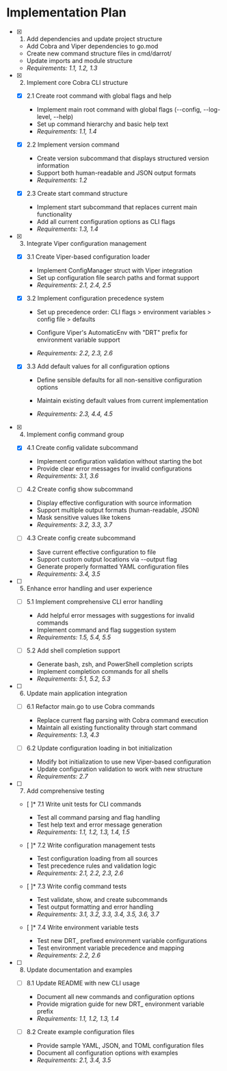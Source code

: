 # Implementation Plan

- [x] 1. Add dependencies and update project structure





  - Add Cobra and Viper dependencies to go.mod
  - Create new command structure files in cmd/darrot/
  - Update imports and module structure
  - _Requirements: 1.1, 1.2, 1.3_

- [x] 2. Implement core Cobra CLI structure





  - [x] 2.1 Create root command with global flags and help

    - Implement main root command with global flags (--config, --log-level, --help)
    - Set up command hierarchy and basic help text
    - _Requirements: 1.1, 1.4_

  - [x] 2.2 Implement version command

    - Create version subcommand that displays structured version information
    - Support both human-readable and JSON output formats
    - _Requirements: 1.2_

  - [x] 2.3 Create start command structure

    - Implement start subcommand that replaces current main functionality
    - Add all current configuration options as CLI flags
    - _Requirements: 1.3, 1.4_

- [x] 3. Integrate Viper configuration management













  - [x] 3.1 Create Viper-based configuration loader




    - Implement ConfigManager struct with Viper integration
    - Set up configuration file search paths and format support
    - _Requirements: 2.1, 2.4, 2.5_



  - [x] 3.2 Implement configuration precedence system


    - Set up precedence order: CLI flags > environment variables > config file > defaults
    - Configure Viper's AutomaticEnv with "DRT" prefix for environment variable support


    - _Requirements: 2.2, 2.3, 2.6_

  - [x] 3.3 Add default values for all configuration options


    - Define sensible defaults for all non-sensitive configuration options
    - Maintain existing default values from current implementation

    - _Requirements: 2.3, 4.4, 4.5_

- [x] 4. Implement config command group

  - [x] 4.1 Create config validate subcommand






    - Implement configuration validation without starting the bot
    - Provide clear error messages for invalid configurations
    - _Requirements: 3.1, 3.6_

  - [ ] 4.2 Create config show subcommand
    - Display effective configuration with source information
    - Support multiple output formats (human-readable, JSON)
    - Mask sensitive values like tokens
    - _Requirements: 3.2, 3.3, 3.7_

  - [ ] 4.3 Create config create subcommand
    - Save current effective configuration to file
    - Support custom output locations via --output flag
    - Generate properly formatted YAML configuration files
    - _Requirements: 3.4, 3.5_

- [ ] 5. Enhance error handling and user experience
  - [ ] 5.1 Implement comprehensive CLI error handling
    - Add helpful error messages with suggestions for invalid commands
    - Implement command and flag suggestion system
    - _Requirements: 1.5, 5.4, 5.5_

  - [ ] 5.2 Add shell completion support
    - Generate bash, zsh, and PowerShell completion scripts
    - Implement completion commands for all shells
    - _Requirements: 5.1, 5.2, 5.3_

- [ ] 6. Update main application integration
  - [ ] 6.1 Refactor main.go to use Cobra commands
    - Replace current flag parsing with Cobra command execution
    - Maintain all existing functionality through start command
    - _Requirements: 1.3, 4.3_

  - [ ] 6.2 Update configuration loading in bot initialization
    - Modify bot initialization to use new Viper-based configuration
    - Update configuration validation to work with new structure
    - _Requirements: 2.7_

- [ ] 7. Add comprehensive testing
  - [ ]* 7.1 Write unit tests for CLI commands
    - Test all command parsing and flag handling
    - Test help text and error message generation
    - _Requirements: 1.1, 1.2, 1.3, 1.4, 1.5_

  - [ ]* 7.2 Write configuration management tests
    - Test configuration loading from all sources
    - Test precedence rules and validation logic
    - _Requirements: 2.1, 2.2, 2.3, 2.6_

  - [ ]* 7.3 Write config command tests
    - Test validate, show, and create subcommands
    - Test output formatting and error handling
    - _Requirements: 3.1, 3.2, 3.3, 3.4, 3.5, 3.6, 3.7_

  - [ ]* 7.4 Write environment variable tests
    - Test new DRT_ prefixed environment variable configurations
    - Test environment variable precedence and mapping
    - _Requirements: 2.2, 2.6_

- [ ] 8. Update documentation and examples
  - [ ] 8.1 Update README with new CLI usage
    - Document all new commands and configuration options
    - Provide migration guide for new DRT_ environment variable prefix
    - _Requirements: 1.1, 1.2, 1.3, 1.4_

  - [ ] 8.2 Create example configuration files
    - Provide sample YAML, JSON, and TOML configuration files
    - Document all configuration options with examples
    - _Requirements: 2.1, 3.4, 3.5_